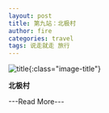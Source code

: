 ```yaml
---
layout: post
title: 第九站：北极村
author: fire
categories: travel 
tags: 说走就走 旅行
---
```


![title](http://image.sideproject.cn/title/title_012.jpg){:class="image-title"}

**北极村**


---Read More---
